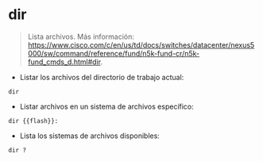 # dir

> Lista archivos.
> Más información: <https://www.cisco.com/c/en/us/td/docs/switches/datacenter/nexus5000/sw/command/reference/fund/n5k-fund-cr/n5k-fund_cmds_d.html#dir>.

- Listar los archivos del directorio de trabajo actual:

`dir`

- Listar archivos en un sistema de archivos específico:

`dir {{flash}}:`

- Lista los sistemas de archivos disponibles:

`dir ?`
